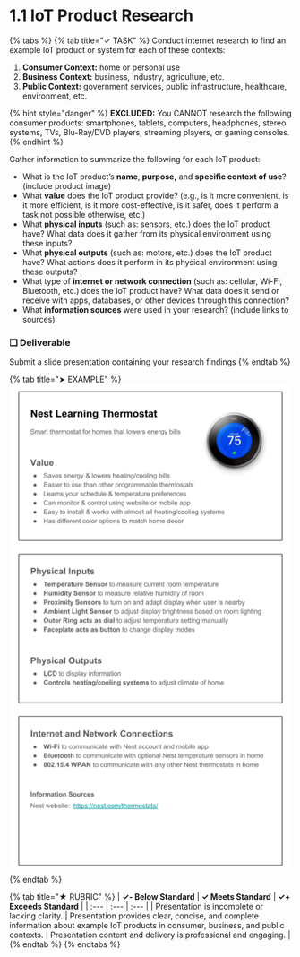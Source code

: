 # 1.1 IoT Product Research

{% tabs %}
{% tab title="✓ TASK" %}
Conduct internet research to find an example IoT product or system for each of these contexts:

1. **Consumer Context:** home or personal use
2. **Business Context:** business, industry, agriculture, etc.
3. **Public Context:** government services, public infrastructure, healthcare, environment, etc.

{% hint style="danger" %}
**EXCLUDED:** You CANNOT research the following consumer products: smartphones, tablets, computers, headphones, stereo systems, TVs, Blu-Ray/DVD players, streaming players, or gaming consoles.
{% endhint %}

Gather information to summarize the following for each IoT product:

* What is the IoT product’s **name**, **purpose,** and **specific context of use**? \(include product image\)
* What **value** does the IoT product provide? \(e.g., is it more convenient, is it more efficient, is it more cost-effective, is it safer, does it perform a task not possible otherwise, etc.\)
* What **physical inputs** \(such as: sensors, etc.\) does the IoT product have? What data does it gather from its physical environment using these inputs?
* What **physical outputs** \(such as: motors, etc.\) does the IoT product have? What actions does it perform in its physical environment using these outputs?
* What type of **internet or network connection** \(such as: cellular, Wi-Fi, Bluetooth, etc.\) does the IoT product have? What data does it send or receive with apps, databases, or other devices through this connection?
* What **information sources** were used in your research? \(include links to sources\)

### **❏ Deliverable**

Submit a slide presentation containing your research findings
{% endtab %}

{% tab title="➤ EXAMPLE" %}
![Consumer IoT Product Research](../../.gitbook/assets/iot-product-research.png)
{% endtab %}

{% tab title="★ RUBRIC" %}
| **✓- Below Standard** | **✓ Meets Standard** | **✓+ Exceeds Standard** |
| :--- | :--- | :--- |
| Presentation is incomplete or lacking clarity. | Presentation provides clear, concise, and complete information about example IoT products in consumer, business, and public contexts. | Presentation content and delivery is professional and engaging. |
{% endtab %}
{% endtabs %}


